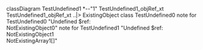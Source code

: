 classDiagram
  TestUndefined1 *--"1" TestUndefined1_objRef_xt
  TestUndefined1_objRef_xt ..|> ExistingObject
  class TestUndefined0
  note for TestUndefined0 "Undefined $ref:<br/>NotExistingObject0"
  note for TestUndefined1 "Undefined $ref:<br/>NotExistingObject1<br/>NotExistingArray1[]"